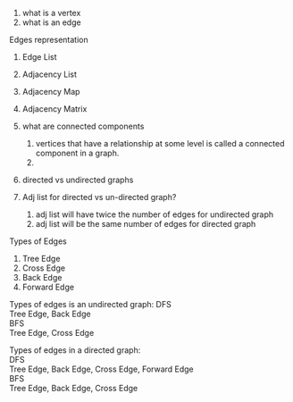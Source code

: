 1. what is a vertex
2. what is an edge

Edges representation
1. Edge List
2. Adjacency List
3. Adjacency Map
4. Adjacency Matrix


1. what are connected components
   1. vertices that have a relationship at some level is called a connected component in a graph.
   2. 
2. directed vs undirected graphs
3. Adj list for directed vs un-directed graph?
   1. adj list will have twice the number of edges for undirected graph
   2. adj list will be the same number of edges for directed graph

Types of Edges
1. Tree Edge
2. Cross Edge
3. Back Edge
4. Forward Edge

Types of edges is an undirected graph:
DFS  
Tree Edge, Back Edge  
BFS  
Tree Edge, Cross Edge  

Types of edges in a directed graph:  
DFS  
Tree Edge, Back Edge, Cross Edge, Forward Edge   
BFS   
Tree Edge, Back Edge, Cross Edge   
